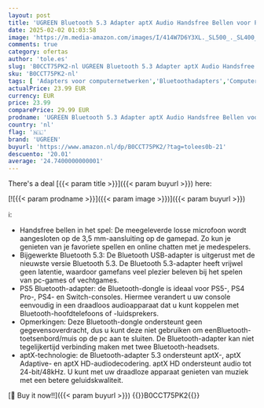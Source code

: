 ```yaml
---
layout: post
title: 'UGREEN Bluetooth 5.3 Adapter aptX Audio Handsfree Bellen voor PS5/PS4/PS4 Pro/Switch Bluetooth Stick voor PC voor Windows  macOS'
date: 2025-02-02 01:03:58
image: 'https://m.media-amazon.com/images/I/414W7D6Y3XL._SL500_._SL400_.jpg'
comments: true
category: ofertas
author: 'tole.es'
slug: 'B0CCT75PK2-nl UGREEN Bluetooth 5.3 Adapter aptX Audio Handsfree Bellen...'
sku: 'B0CCT75PK2-nl'
tags: [ 'Adapters voor computernetwerken','Bluetoothadapters','Computers, onderdelen & accessoires','Elektronica','Netwerkapparaten','ugreen','🇳🇱', ]
actualPrice: 23.99 EUR
currency: EUR
price: 23.99
comparePrice: 29.99 EUR
prodname: 'UGREEN Bluetooth 5.3 Adapter aptX Audio Handsfree Bellen voor PS5/PS4/PS4 Pro/Switch Bluetooth Stick voor PC voor Windows  macOS'
country: 'nl'
flag: '🇳🇱'
brand: 'UGREEN'
buyurl: 'https://www.amazon.nl/dp/B0CCT75PK2/?tag=tolees0b-21'
descuento: '20.01'
average: '24.7400000000001'
---
```


There's a deal [{{< param title >}}]({{< param buyurl >}})  here:

[![{{< param prodname >}}]({{< param image >}})]({{< param buyurl >}})

ℹ️:

- Handsfree bellen in het spel: De meegeleverde losse microfoon wordt aangesloten op de 3,5 mm-aansluiting op de gamepad. Zo kun je genieten van je favoriete spellen en online chatten met je medespelers.
- Bijgewerkte Bluetooth 5.3: De Bluetooth USB-adapter is uitgerust met de nieuwste versie Bluetooth 5.3. De Bluetooth 5.3-adapter heeft vrijwel geen latentie, waardoor gamefans veel plezier beleven bij het spelen van pc-games of vechtgames.
- PS5 Bluetooth-adapter: de Bluetooth-dongle is ideaal voor PS5-, PS4 Pro-, PS4- en Switch-consoles. Hiermee verandert u uw console eenvoudig in een draadloos audioapparaat dat u kunt koppelen met Bluetooth-hoofdtelefoons of -luidsprekers.
- Opmerkingen: Deze Bluetooth-dongle ondersteunt geen gegevensoverdracht, dus u kunt deze niet gebruiken om een ​​Bluetooth-toetsenbord/muis op de pc aan te sluiten. De Bluetooth-adapter kan niet tegelijkertijd verbinding maken met twee Bluetooth-headsets.
- aptX-technologie: de Bluetooth-adapter 5.3 ondersteunt aptX-, aptX Adaptive- en aptX HD-audiodecodering. aptX HD ondersteunt audio tot 24-bit/48kHz. U kunt met uw draadloze apparaat genieten van muziek met een betere geluidskwaliteit.

[🛒 Buy it now!!]({{< param buyurl >}})
{{<world>}}B0CCT75PK2{{</world>}}
